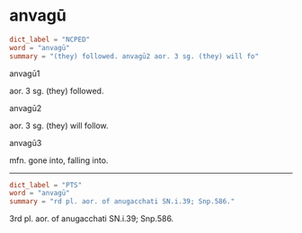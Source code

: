 # anvagū

``` toml
dict_label = "NCPED"
word = "anvagū"
summary = "(they) followed. anvagū2 aor. 3 sg. (they) will fo"
```

anvagū1

aor. 3 sg. (they) followed.

anvagū2

aor. 3 sg. (they) will follow.

anvagū3

mfn. gone into, falling into.

--------------------

``` toml
dict_label = "PTS"
word = "anvagū"
summary = "rd pl. aor. of anugacchati SN.i.39; Snp.586."
```

3rd pl. aor. of anugacchati SN.i.39; Snp.586.

